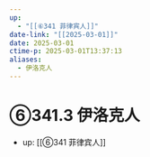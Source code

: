 ```yaml
---
up:
  - "[[⑥341 菲律宾人]]"
date-link: "[[2025-03-01]]"
date: 2025-03-01
ctime-p: 2025-03-01T13:37:13
aliases:
  - 伊洛克人
---
```


# ⑥341.3 伊洛克人

- up: [[⑥341 菲律宾人]]
